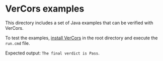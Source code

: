 # VerCors examples

This directory includes a set of Java examples that can be verified with VerCors.

To test the examples, [install VerCors](https://github.com/utwente-fmt/vercors#installation) in the root directory and execute the `run.cmd` file.

Expected output: `The final verdict is Pass`.
